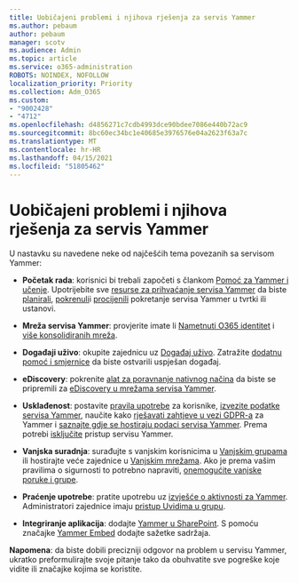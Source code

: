 ```yaml
---
title: Uobičajeni problemi i njihova rješenja za servis Yammer
ms.author: pebaum
author: pebaum
manager: scotv
ms.audience: Admin
ms.topic: article
ms.service: o365-administration
ROBOTS: NOINDEX, NOFOLLOW
localization_priority: Priority
ms.collection: Adm_O365
ms.custom:
- "9002428"
- "4712"
ms.openlocfilehash: d4856271c7cdb4993dce90bdee7086e440b72ac9
ms.sourcegitcommit: 8bc60ec34bc1e40685e3976576e04a2623f63a7c
ms.translationtype: MT
ms.contentlocale: hr-HR
ms.lasthandoff: 04/15/2021
ms.locfileid: "51805462"
---
```

# <a name="yammer-common-issues-and-resolutions"></a>Uobičajeni problemi i njihova rješenja za servis Yammer

U nastavku su navedene neke od najčešćih tema povezanih sa servisom Yammer:

- **Početak rada**: korisnici bi trebali započeti s člankom [Pomoć za Yammer i učenje](https://support.office.com/yammer). Upotrijebite sve [resurse za prihvaćanje servisa Yammer](https://aka.ms/yamresources) da biste [planirali](https://aka.ms/YamSuccessGuide), [pokrenuli](https://aka.ms/YamLaunchPlaybook)i [procijenili](https://aka.ms/YamMeasureSuccesGuide) pokretanje servisa Yammer u tvrtki ili ustanovi. 

- **Mreža servisa Yammer**: provjerite imate li [Nametnuti O365 identitet](https://docs.microsoft.com/yammer/configure-your-yammer-network/enforce-office-365-identity) i [više konsolidiranih mreža](https://docs.microsoft.com/yammer/configure-your-yammer-network/consolidate-multiple-yammer-networks). 

- **Događaji uživo**: okupite zajednicu uz [Događaj uživo](https://docs.microsoft.com/yammer/manage-yammer-groups/yammer-live-events). Zatražite [dodatnu pomoć i smjernice](https://resources.techcommunity.microsoft.com/live-events/assistance/) da biste ostvarili uspješan događaj. 

- **eDiscovery**: pokrenite [alat za poravnanje nativnog načina](https://docs.microsoft.com/yammer/configure-your-yammer-network/overview-native-mode) da biste se pripremili za [eDiscovery u mrežama servisa Yammer](https://docs.microsoft.com/yammer/manage-security-and-compliance/overview-of-ediscovery). 

- **Usklađenost**: postavite [pravila upotrebe](https://docs.microsoft.com/yammer/manage-security-and-compliance/set-up-a-usage-policy) za korisnike, [izvezite podatke servisa Yammer](https://docs.microsoft.com/yammer/manage-security-and-compliance/export-yammer-enterprise-data), naučite kako [rješavati zahtjeve u vezi GDPR-a](https://docs.microsoft.com/yammer/manage-security-and-compliance/gdpr-requests-in-yammer-enterprise) za Yammer i [saznajte gdje se hostiraju podaci servisa Yammer](https://docs.microsoft.com/yammer/manage-security-and-compliance/data-residency). Prema potrebi [isključite](https://docs.microsoft.com/yammer/manage-yammer-users/turn-off-user-access) pristup servisu Yammer.

- **Vanjska suradnja**: surađujte s vanjskim korisnicima u [Vanjskim grupama](https://docs.microsoft.com/yammer/work-with-external-users/create-and-manage-external-groups) ili hostirajte veće zajednice u [Vanjskim mrežama](https://docs.microsoft.com/yammer/work-with-external-users/create-and-manage-an-external-network). Ako je prema vašim pravilima o sigurnosti to potrebno napraviti, [onemogućite vanjske poruke i grupe](https://docs.microsoft.com/yammer/work-with-external-users/disable-external-messaging).

- **Praćenje upotrebe**: pratite upotrebu uz [izvješće o aktivnosti za Yammer](https://docs.microsoft.com/microsoft-365/admin/activity-reports/yammer-activity-report). Administratori zajednice imaju [pristup Uvidima u grupu](https://support.office.com/article/view-group-insights-in-yammer-73f9fa6d-d442-4f25-9194-d5317c9328ab).

- **Integriranje aplikacija**: dodajte [Yammer u SharePoint](https://docs.microsoft.com/yammer/integrate-yammer-with-other-apps/embed-a-feed-into-a-sharepoint-site). S pomoću značajke [Yammer Embed](https://developer.yammer.com/docs/embed) dodajte sažetke sadržaja. 

**Napomena**: da biste dobili precizniji odgovor na problem u servisu Yammer, ukratko preformulirajte svoje pitanje tako da obuhvatite sve pogreške koje vidite ili značajke kojima se koristite.
